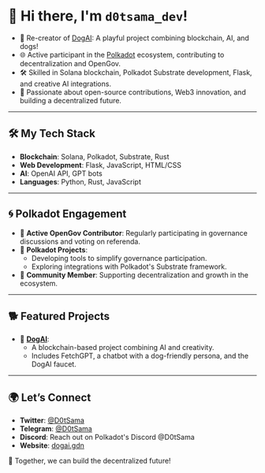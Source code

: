 # 👋 Hi there, I'm `d0tsama_dev`!

- 🐾 Re-creator of [DogAI](https://dogai.gdn): A playful project combining blockchain, AI, and dogs!
- 🌐 Active participant in the [Polkadot](https://polkadot.network/) ecosystem, contributing to decentralization and OpenGov.
- 🛠️ Skilled in Solana blockchain, Polkadot Substrate development, Flask, and creative AI integrations.
- 🌟 Passionate about open-source contributions, Web3 innovation, and building a decentralized future.

---

## 🛠️ My Tech Stack
- **Blockchain**: Solana, Polkadot, Substrate, Rust
- **Web Development**: Flask, JavaScript, HTML/CSS
- **AI**: OpenAI API, GPT bots
- **Languages**: Python, Rust, JavaScript

---

## 🌀 Polkadot Engagement
- 💬 **Active OpenGov Contributor**: Regularly participating in governance discussions and voting on referenda.
- 🌟 **Polkadot Projects**:
  - Developing tools to simplify governance participation.
  - Exploring integrations with Polkadot's Substrate framework.
- 🤝 **Community Member**: Supporting decentralization and growth in the ecosystem.

---

## 🐕 Featured Projects
- 🐾 **[DogAI](https://dogai.gdn)**:
  - A blockchain-based project combining AI and creativity.
  - Includes FetchGPT, a chatbot with a dog-friendly persona, and the DogAI faucet.

---

## 🌍 Let’s Connect
- **Twitter**: [@D0tSama](https://twitter.com/D0tSama)
- **Telegram**: [@D0tSama](https://t.me/D0tSama)
- **Discord**: Reach out on Polkadot's Discord @D0tSama
- **Website**: [dogai.gdn](https://dogai.gdn)

🚀 Together, we can build the decentralized future!
